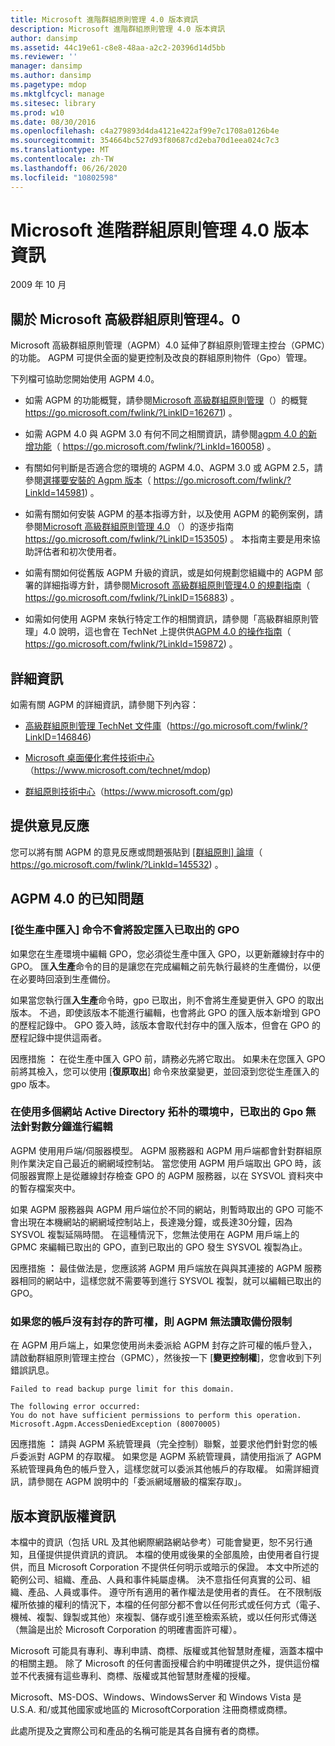 ```yaml
---
title: Microsoft 進階群組原則管理 4.0 版本資訊
description: Microsoft 進階群組原則管理 4.0 版本資訊
author: dansimp
ms.assetid: 44c19e61-c8e8-48aa-a2c2-20396d14d5bb
ms.reviewer: ''
manager: dansimp
ms.author: dansimp
ms.pagetype: mdop
ms.mktglfcycl: manage
ms.sitesec: library
ms.prod: w10
ms.date: 08/30/2016
ms.openlocfilehash: c4a279893d4da4121e422af99e7c1708a0126b4e
ms.sourcegitcommit: 354664bc527d93f80687cd2eba70d1eea024c7c3
ms.translationtype: MT
ms.contentlocale: zh-TW
ms.lasthandoff: 06/26/2020
ms.locfileid: "10802598"
---
```

# Microsoft 進階群組原則管理 4.0 版本資訊


2009 年 10 月

## 關於 Microsoft 高級群組原則管理4。0


Microsoft 高級群組原則管理（AGPM）4.0 延伸了群組原則管理主控台（GPMC）的功能。 AGPM 可提供全面的變更控制及改良的群組原則物件（Gpo）管理。

下列檔可協助您開始使用 AGPM 4.0。

-   如需 AGPM 的功能概覽，請參閱[Microsoft 高級群組原則管理](https://go.microsoft.com/fwlink/?LinkID=162671)（）的概覽 https://go.microsoft.com/fwlink/?LinkID=162671) 。

-   如需 AGPM 4.0 與 AGPM 3.0 有何不同之相關資訊，請參閱[agpm 4.0 的新增功能](https://go.microsoft.com/fwlink/?LinkId=160058)（ https://go.microsoft.com/fwlink/?LinkId=160058) 。

-   有關如何判斷是否適合您的環境的 AGPM 4.0、AGPM 3.0 或 AGPM 2.5，請參閱[選擇要安裝的 Agpm 版本](https://go.microsoft.com/fwlink/?LinkId=145981)（ https://go.microsoft.com/fwlink/?LinkId=145981) 。

-   如需有關如何安裝 AGPM 的基本指導方針，以及使用 AGPM 的範例案例，請參閱[Microsoft 高級群組原則管理 4.0](https://go.microsoft.com/fwlink/?LinkID=153505) （）的逐步指南 https://go.microsoft.com/fwlink/?LinkID=153505) 。 本指南主要是用來協助評估者和初次使用者。

-   如需有關如何從舊版 AGPM 升級的資訊，或是如何規劃您組織中的 AGPM 部署的詳細指導方針，請參閱[Microsoft 高級群組原則管理4.0 的規劃指南](https://go.microsoft.com/fwlink/?LinkID=156883)（ https://go.microsoft.com/fwlink/?LinkID=156883) 。

-   如需如何使用 AGPM 來執行特定工作的相關資訊，請參閱「高級群組原則管理」4.0 說明，這也會在 TechNet 上提供供[AGPM 4.0 的操作指南](https://go.microsoft.com/fwlink/?LinkId=159872)（ https://go.microsoft.com/fwlink/?LinkId=159872) 。

## 詳細資訊


如需有關 AGPM 的詳細資訊，請參閱下列內容：

-   [高級群組原則管理 TechNet 文件庫](https://go.microsoft.com/fwlink/?LinkID=146846)（https://go.microsoft.com/fwlink/?LinkID=146846)

-   [Microsoft 桌面優化套件技術中心](https://go.microsoft.com/fwlink/?LinkId=159870)（https://www.microsoft.com/technet/mdop)

-   [群組原則技術中心](https://go.microsoft.com/fwlink/?LinkId=145531)（https://www.microsoft.com/gp)

## 提供意見反應


您可以將有關 AGPM 的意見反應或問題張貼到 [[群組原則] 論壇](https://go.microsoft.com/fwlink/?LinkId=145532)（ https://go.microsoft.com/fwlink/?LinkId=145532) 。

## AGPM 4.0 的已知問題


### [從生產中匯入] 命令不會將設定匯入已取出的 GPO

如果您在生產環境中編輯 GPO，您必須從生產中匯入 GPO，以更新離線封存中的 GPO。 匯**入生產**命令的目的是讓您在完成編輯之前先執行最終的生產備份，以便在必要時回滾到生產備份。

如果當您執行匯**入生產**命令時，gpo 已取出，則不會將生產變更併入 GPO 的取出版本。 不過，即使該版本不能進行編輯，也會將此 GPO 的匯入版本新增到 GPO 的歷程記錄中。 GPO 簽入時，該版本會取代封存中的匯入版本，但會在 GPO 的歷程記錄中提供這兩者。

因應措施 **：** 在從生產中匯入 GPO 前，請務必先將它取出。 如果未在您匯入 GPO 前將其檢入，您可以使用 [**復原取出**] 命令來放棄變更，並回滾到您從生產匯入的 gpo 版本。

### 在使用多個網站 Active Directory 拓朴的環境中，已取出的 Gpo 無法針對數分鐘進行編輯

AGPM 使用用戶端/伺服器模型。 AGPM 服務器和 AGPM 用戶端都會針對群組原則作業決定自己最近的網網域控制站。 當您使用 AGPM 用戶端取出 GPO 時，該伺服器實際上是從離線封存檢查 GPO 的 AGPM 服務器，以在 SYSVOL 資料夾中的暫存檔案夾中。

如果 AGPM 服務器與 AGPM 用戶端位於不同的網站，則暫時取出的 GPO 可能不會出現在本機網站的網網域控制站上，長達幾分鐘，或長達30分鐘，因為 SYSVOL 複製延隔時間。 在這種情況下，您無法使用在 AGPM 用戶端上的 GPMC 來編輯已取出的 GPO，直到已取出的 GPO 發生 SYSVOL 複製為止。

因應措施 **：** 最佳做法是，您應該將 AGPM 用戶端放在與與其連接的 AGPM 服務器相同的網站中，這樣您就不需要等到進行 SYSVOL 複製，就可以編輯已取出的 GPO。

### 如果您的帳戶沒有封存的許可權，則 AGPM 無法讀取備份限制

在 AGPM 用戶端上，如果您使用尚未委派給 AGPM 封存之許可權的帳戶登入，請啟動群組原則管理主控台（GPMC），然後按一下 [**變更控制權**]，您會收到下列錯誤訊息。

``` syntax
Failed to read backup purge limit for this domain. 

The following error occurred: 
You do not have sufficient permissions to perform this operation. 
Microsoft.Agpm.AccessDeniedException (80070005)
```

因應措施 **：** 請與 AGPM 系統管理員（完全控制）聯繫，並要求他們針對您的帳戶委派對 AGPM 的存取權。 如果您是 AGPM 系統管理員，請使用指派了 AGPM 系統管理員角色的帳戶登入，這樣您就可以委派其他帳戶的存取權。 如需詳細資訊，請參閱在 AGPM 說明中的「委派網域層級的檔案存取」。

## 版本資訊版權資訊


本檔中的資訊（包括 URL 及其他網際網路網站參考）可能會變更，恕不另行通知，且僅提供提供資訊的資訊。 本檔的使用或後果的全部風險，由使用者自行提供，而且 Microsoft Corporation 不提供任何明示或暗示的保證。 本文中所述的範例公司、組織、產品、人員和事件純屬虛構。 決不意指任何真實的公司、組織、產品、人員或事件。 遵守所有適用的著作權法是使用者的責任。 在不限制版權所依據的權利的情況下，本檔的任何部分都不會以任何形式或任何方式（電子、機械、複製、錄製或其他）來複製、儲存或引進至檢索系統，或以任何形式傳送（無論是出於 Microsoft Corporation 的明確書面許可權）。

Microsoft 可能具有專利、專利申請、商標、版權或其他智慧財產權，涵蓋本檔中的相關主題。 除了 Microsoft 的任何書面授權合約中明確提供之外，提供這份檔並不代表擁有這些專利、商標、版權或其他智慧財產權的授權。



Microsoft、MS-DOS、Windows、WindowsServer 和 Windows Vista 是 U.S.A. 和/或其他國家或地區的 MicrosoftCorporation 注冊商標或商標。

此處所提及之實際公司和產品的名稱可能是其各自擁有者的商標。

 

 





